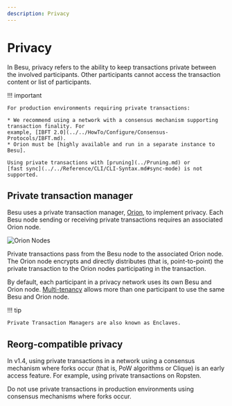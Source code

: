 ```yaml
---
description: Privacy
---
```


# Privacy

In Besu, privacy refers to the ability to keep transactions private between the involved
participants. Other participants cannot access the transaction content or list of participants.

!!! important

    For production environments requiring private transactions:

    * We recommend using a network with a consensus mechanism supporting transaction finality. For
    example, [IBFT 2.0](../../HowTo/Configure/Consensus-Protocols/IBFT.md).
    * Orion must be [highly available and run in a separate instance to Besu].

    Using private transactions with [pruning](../Pruning.md) or
    [fast sync](../../Reference/CLI/CLI-Syntax.md#sync-mode) is not supported.

## Private transaction manager

Besu uses a private transaction manager, [Orion](http://docs.orion.consensys.net), to implement
privacy. Each Besu node sending or receiving private transactions requires an associated Orion
node.

![Orion Nodes](../../images/OrionNodes.png)

Private transactions pass from the Besu node to the associated Orion node. The Orion node
encrypts and directly distributes (that is, point-to-point) the private transaction to the Orion
nodes participating in the transaction.

By default, each participant in a privacy network uses its own Besu and Orion node.
[Multi-tenancy](Multi-Tenancy.md) allows more than one participant to use the same Besu and Orion
node.

!!! tip

    Private Transaction Managers are also known as Enclaves.

## Reorg-compatible privacy

In v1.4, using private transactions in a network using a consensus mechanism where forks occur
(that is, PoW algorithms or Clique) is an early access feature. For example, using private
transactions on Ropsten.

Do not use private transactions in production environments using consensus mechanisms where forks
occur.

<!-- Links -->
[highly available and run in a separate instance to Besu]: ../../HowTo/Use-Privacy/Run-Orion-With-Besu.md
